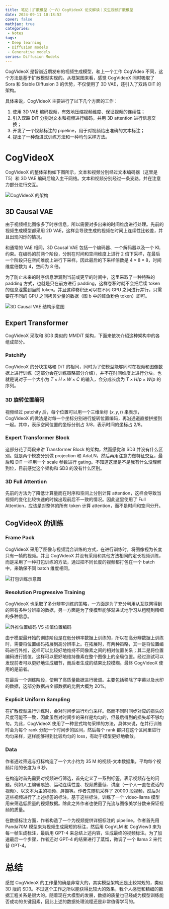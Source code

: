 ```yaml
---
title: 笔记｜扩散模型（一六）CogVideoX 论文解读｜文生视频扩散模型
date: 2024-09-11 10:18:52
cover: false
mathjax: true
categories:
 - Notes
tags:
 - Deep learning
 - Diffusion models
 - Generative models
series: Diffusion Models
---
```


CogVideoX 是智谱近期发布的视频生成模型，和上一个工作 CogVideo 不同，这个方法是基于扩散模型实现的。从框架图来看，感觉 CogVideoX 同时吸取了 Sora 和 Stable Diffusion 3 的优势，不仅使用了 3D VAE，还引入了双路 DiT 的架构。

具体来说，CogVideoX 主要进行了以下几个方面的工作：

1. 使用 3D VAE 编码视频，有效地压缩视频维度、保证视频的连续性；
2. 引入双路 DiT 分别对文本和视频进行编码，并用 3D attention 进行信息交换；
3. 开发了一个视频标注的 pipeline，用于对视频给出准确的文本标注；
4. 提出了一种渐进式训练方法和一种均匀采样方法。

# CogVideoX

CogVideoX 的整体架构如下图所示，文本和视频分别经过文本编码器（这里是 T5）和 3D VAE 编码后输入主干网络。文本和视频分别经过一条支路，并在注意力部分进行交互。

<img src="https://files.hoshinorubii.icu/blog/2024/09/11/cogvideox-framework.jpg" alt="CogVideoX 的架构" style="max-width: min(100%, 350px)" />

## 3D Causal VAE

由于视频相比图像多了时序信息，所以需要对多出来的时间维度进行处理。先前的视频生成模型都采用 2D VAE，这样会导致生成的视频在时间上连续性比较差，并且出现闪烁的情况。

和通常的 VAE 相同，3D Causal VAE 包括一个编码器、一个解码器以及一个 KL 约束。在编码的前两个阶段，分别在时间和空间维度上进行 2 倍下采样，在最后一个阶段只在空间维度上进行下采样。因此最后的下采样倍数是 $4\times8\times8$，时间维度倍数为 4，空间为 8 倍。

为了防止未来的时序信息泄漏到当前或更早的时间中，这里采取了一种特殊的 padding 方式，也就是只在前方进行 padding，这样卷积时就不会把后续 token 的信息泄露到当前 token。并且这种卷积还可以在不同 GPU 之间进行并行，只需要在不同的 GPU 之间拷贝少量的数据（图 b 中的鲑鱼粉色 token）即可。

![3D Causal VAE 结构示意图](https://files.hoshinorubii.icu/blog/2024/09/11/3d-causal-vae.jpg)

## Expert Transformer

CogVideoX 采取和 SD3 类似的 MMDiT 架构，下面来依次介绍这种架构中的各组成部分。

### Patchify

CogVideoX 的分块策略和 DiT 的相同，同时为了使模型能够同时在视频和图像数据上进行训练（这部分会在训练策略部分介绍），并不在时间维度上进行分块。也就是说对于一个大小为 $T\times H\times W\times C$ 的输入，会分成长度为 $T\times H/p\times W/p$ 的序列。

### 3D 旋转位置编码

视频经过 patchify 后，每个位置可以用一个三维坐标 $(x,y,t)$ 来表示，CogVideoX 的做法是对每一个坐标分别进行旋转位置编码，再沿通道直接拼接到一起。其中，表示空间位置的坐标分别占 $3/8$，表示时间的坐标占 $2/8$。

### Expert Transformer Block

这部分花了两段来讲 Transformer Block 的架构，然而感觉和 SD3 并没有什么区别。就是两个模态分别做 projection 和 AdaLN，然后再用注意力做特征交互，最后和 DiT 一样用一个 scale 参数进行 gating。不知道这里是不是我有什么没理解到位，目前感觉这个架构和 SD3 的没有什么区别。

### 3D Full Attention

先前的方法为了降低计算量而在时序和空间上分别计算 attention，这样会导致当视频的变化比较快速的时候出现前后不一致的情况。因此这里使用了 Full Attention，应该是对整体的所有 token 计算 attention，而不是时间和空间分开。

## CogVideoX 的训练

### Frame Pack

CogVideoX 采用了图像与视频混合训练的方式，在进行训练时，将图像视为长度只有一帧的视频。并且 CogVideoX 并没有采用和其他方法相同的定长视频训练，而是采用了一种打包训练的方法，通过把不同长度的视频都打包在一个 batch 中，来确保不同 batch 维度相同。

![打包训练示意图](https://files.hoshinorubii.icu/blog/2024/09/11/frame-pack.jpg)

### Resolution Progressive Training

CogVideoX 也采取了多分辨率训练的策略，一方面是为了充分利用从互联网得到的带有多种分辨率的数据，另一方面是为了使模型能够渐进式地学习从粗糙到精细的多种信息。

![外推位置编码 VS 插值位置编码](https://files.hoshinorubii.icu/blog/2024/09/17/rope-extrapolation-vs-interpolation.jpg)

由于模型最开始的训练阶段是在低分辨率数据上训练的，所以在高分辨数据上训练时，需要将位置编码拓展到高分辨率上。在拓展时，有两种策略，其一是将位置编码进行外推，这样可以比较好地维持不同像素之间的相对位置关系；其二是将位置编码进行插值，这样可以更好地维持像素在整个图像上的全局位置。经过测试可以发现前者可以更好地生成细节，而后者生成的结果比较模糊。最终 CogVideoX 使用的是前者。

在最后一个训练阶段，使用了高质量数据进行微调。主要包括移除了字幕以及水印的数据，这部分数据占全部数据的比例大概为 20%。

### Explicit Uniform Sampling

在扩散模型进行训练时，会对时间步进行均匀采样。然而不同时间步对应的损失的尺度可能不一致，因此虽然对时间步的采样是均匀的，但最后得到的损失却不够均匀。为此，CogVideoX 使用了一种显式均匀采样的方法，具体来说，在并行训练时会为每个 rank 分配一个时间步的区间，然后每个 rank 都只在这个区间里进行均匀采样，这样能够得到比较均匀的 loss，有助于模型更好地收敛。

### Data

作者通过筛选与打标构造了一个大小约为 35 M 的视频-文本数据集，平均每个视频片段的长度为 6 秒。

在构造时首先需要对视频进行筛选，首先定义了一系列标签，表示视频存在的问题。例如人工编辑痕迹、运动连续性差、视频质量低、讲座（一个人一直在说话的视频）、以文本为主的视频、屏摄等。作者先随机采样了 20000 段视频，然后对这些视频进行了上述标签的标注。基于这些标注，训练了一个 video-llama 模型用来筛选低质量的视频数据。除此之外作者也使用了光流与图像美学分数来保证视频的质量。

在数据标注方面，作者构造了一个为视频提供详细标注的 pipeline。作者首先用 Panda70M 模型来为视频生成简短的标注，然后用 CogVLM 和 CogView3 来为每一帧生成标注，最后用 GPT-4 来总结上述内容，生成最终的视频标注。为了加速最后一个步骤，作者还对 GPT-4 的结果进行了蒸馏，微调了一个 llama 2 来代替 GPT-4。

# 总结

感觉 CogVideoX 的工作量的确是非常大的，其实模型架构还是比较常规的，类似 3D 版的 SD3。不过这个工作之所以能获得比较大的效果，我个人感觉和精细的数据工程关系是很大的。随着现在大模型的发展，数据的质量也已经成为模型训练能否成功的关键因素，因此上述的数据处理流程还是非常值得学习的。